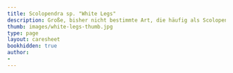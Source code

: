 ```yaml
---
title: Scolopendra sp. "White Legs"
description: Große, bisher nicht bestimmte Art, die häufig als Scolopendra gigantea angeboten wird.
thumb: images/white-legs-thumb.jpg
type: page
layout: caresheet
bookhidden: true
author:
- 
---
```


